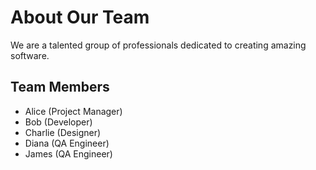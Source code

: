 # About Our Team
We are a talented group of professionals dedicated to creating amazing
software.
## Team Members
- Alice (Project Manager)
- Bob (Developer)
- Charlie (Designer)
- Diana (QA Engineer)
- James (QA Engineer)
